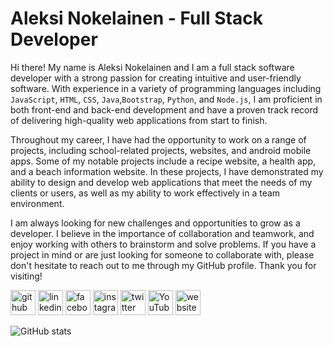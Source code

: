 # Aleksi Nokelainen - Full Stack Developer

Hi there! My name is Aleksi Nokelainen and I am a full stack software developer with a strong passion for creating intuitive and user-friendly software. With experience in a variety of programming languages including `JavaScript`, `HTML`, `CSS`, `Java`,`Bootstrap`, `Python`, and `Node.js`, I am proficient in both front-end and back-end development and have a proven track record of delivering high-quality web applications from start to finish.

Throughout my career, I have had the opportunity to work on a range of projects, including school-related projects, websites, and android mobile apps. Some of my notable projects include a recipe website, a health app, and a beach information website. In these projects, I have demonstrated my ability to design and develop web applications that meet the needs of my clients or users, as well as my ability to work effectively in a team environment.

I am always looking for new challenges and opportunities to grow as a developer. I believe in the importance of collaboration and teamwork, and enjoy working with others to brainstorm and solve problems. If you have a project in mind or are just looking for someone to collaborate with, please don't hesitate to reach out to me through my GitHub profile. Thank you for visiting! 


[<img src='https://cdn.jsdelivr.net/npm/simple-icons@3.0.1/icons/github.svg' alt='github' height='40'>](https://github.com/krugou) [<img src='https://cdn.jsdelivr.net/npm/simple-icons@3.0.1/icons/linkedin.svg' alt='linkedin' height='40'>](https://www.linkedin.com/in/aleksi-nokelainen-3706b7259/) [<img src='https://cdn.jsdelivr.net/npm/simple-icons@3.0.1/icons/facebook.svg' alt='facebook' height='40'>](https://www.facebook.com/aleksi.nokelainen.7) [<img src='https://cdn.jsdelivr.net/npm/simple-icons@3.0.1/icons/instagram.svg' alt='instagram' height='40'>](https://www.instagram.com/krugou/) [<img src='https://cdn.jsdelivr.net/npm/simple-icons@3.0.1/icons/twitter.svg' alt='twitter' height='40'>](https://twitter.com/krugou) [<img src='https://cdn.jsdelivr.net/npm/simple-icons@3.0.1/icons/youtube.svg' alt='YouTube' height='40'>](https://www.youtube.com/channel/krugou) [<img src='https://cdn.jsdelivr.net/npm/simple-icons@3.0.1/icons/icloud.svg' alt='website' height='40'>](krugou.github.io)

![GitHub stats](https://github-readme-stats.vercel.app/api?username=krugou&show_icons=true)

